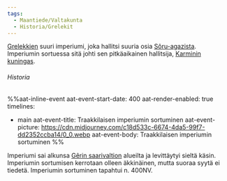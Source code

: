 ```yaml
---
tags:
  - Maantiede/Valtakunta
  - Historia/Grelekit
---
```

[Grelekkien](Grelekit.md) suuri imperiumi, joka hallitsi suuria osia [Sôru-agazista](Sôru-agaz.md). Imperiumin sortuessa sitä johti sen pitkäaikainen hallitsija, [Karminin kuningas](Karminin%20Kuningas.md).


###### Historia
%%aat-inline-event
aat-event-start-date: 400
aat-render-enabled: true
timelines:
  - main
aat-event-title: Traakkilaisen imperiumin sortuminen
aat-event-picture: https://cdn.midjourney.com/c18d533c-6674-4da5-99f7-dd2352ccba14/0_0.webp
aat-event-body: Traakkilaisen imperiumin sortuminen
%%

Imperiumi sai alkunsa [Gêrin saarivaltion](Gêrin%20saarivaltio.md) alueilta ja levittäytyi sieltä käsin. Imperiumin sortumisen kerrotaan olleen äkkinäinen, mutta suoraa syytä ei tiedetä. Imperiumin sortuminen tapahtui n. 400NV.

